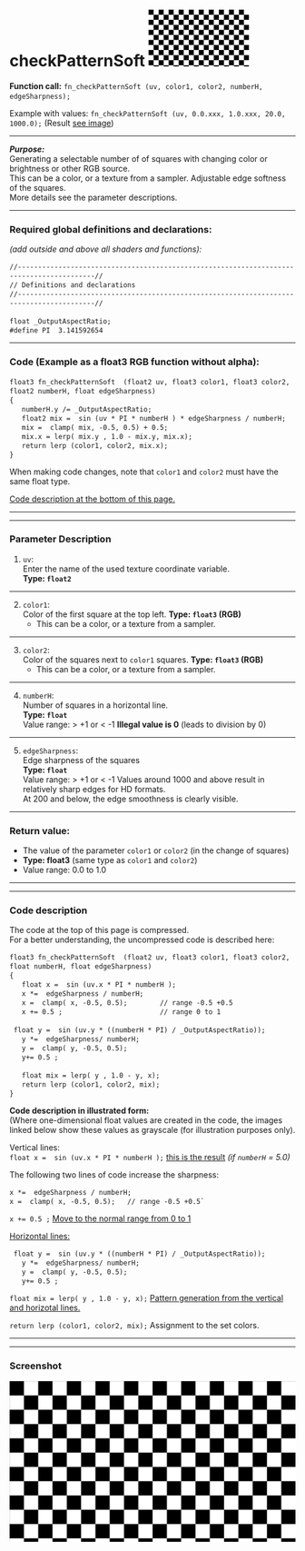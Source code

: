 # checkPatternSoft  [![](../images/checkPatternSoft-thumb.png)](../images/checkPatternSoft.png)

**Function call:** `fn_checkPatternSoft (uv, color1, color2, numberH, edgeSharpness);`  

Example with values: `fn_checkPatternSoft (uv, 0.0.xxx, 1.0.xxx, 20.0, 1000.0);`
(Result [see image](../images/checkPatternSoft.png))
  
--- 
  
***Purpose:***  
Generating a selectable number of of squares with changing color or brightness or other RGB source.    
This can be a color, or a texture from a sampler. 
Adjustable edge softness of the squares.   
More details see the parameter descriptions.  

---
    
### Required global definitions and declarations:
*(add outside and above all shaders and functions):*
```` Code
//-----------------------------------------------------------------------------------------//
// Definitions and declarations
//-----------------------------------------------------------------------------------------//

float _OutputAspectRatio;
#define PI  3.141592654
````
---

### Code (Example as a float3 RGB function without alpha):
```` Code
float3 fn_checkPatternSoft  (float2 uv, float3 color1, float3 color2, float2 numberH, float edgeSharpness)
{ 
   numberH.y /= _OutputAspectRatio;
   float2 mix =  sin (uv * PI * numberH ) * edgeSharpness / numberH;
   mix =  clamp( mix, -0.5, 0.5) + 0.5; 
   mix.x = lerp( mix.y , 1.0 - mix.y, mix.x);
   return lerp (color1, color2, mix.x);
}
````   
When making code changes, note that `color1` and `color2` must have the same float type.

[Code description at the bottom of this page.](#code-description)


---
---

### Parameter Description  
  
   1. `uv`:  
     Enter the name of the used texture coordinate variable.  
     **Type: `float2`**  
      

---

  
   2. `color1`:  
     Color of the first square at the top left. 
     **Type: `float3` (RGB)**  
       - This can be a color, or a texture from a sampler.

  
---

   3. `color2`:  
     Color of the squares next to `color1` squares. 
     **Type: `float3` (RGB)**  
       - This can be a color, or a texture from a sampler.  

       
---

   4. `numberH`:  
     Number of squares in a horizontal line.  
     **Type: `float`**  
     Value range: > +1   or < -1
     **Illegal value is 0** (leads to division by 0)


---

   5. `edgeSharpness`:  
     Edge sharpness of the squares  
     **Type: `float`**  
     Value range: > +1   or < -1 
     Values around 1000 and above result in relatively sharp edges for HD formats.  
     At 200 and below, the edge smoothness is clearly visible.


---

### Return value:
   - The value of the parameter `color1` or `color2` (in the change of squares) 
   - **Type: float3** (same type as `color1` and `color2`)    
   - Value range: 0.0 to 1.0  

 
---
---

### Code description  

The code at the top of this page is compressed.  
For a better understanding, the uncompressed code is described here:
```` Code
float3 fn_checkPatternSoft  (float2 uv, float3 color1, float3 color2, float numberH, float edgeSharpness)
{ 
   float x =  sin (uv.x * PI * numberH );
   x *=  edgeSharpness / numberH;
   x =  clamp( x, -0.5, 0.5);        // range -0.5 +0.5
   x += 0.5 ;                        // range 0 to 1

 float y =  sin (uv.y * ((numberH * PI) / _OutputAspectRatio));
   y *=  edgeSharpness/ numberH;
   y =  clamp( y, -0.5, 0.5);
   y+= 0.5 ; 

   float mix = lerp( y , 1.0 - y, x);
   return lerp (color1, color2, mix);
}
````
**Code description in illustrated form:**  
(Where one-dimensional float values are created in the code, 
the images linked below show these values as grayscale (for illustration purposes only).  

Vertical lines:  
`float x =  sin (uv.x * PI * numberH );` [this is the result](img/51.png) *(if `numberH` = 5.0)*  

The following two lines of code increase the sharpness:
```` Code
x *=  edgeSharpness / numberH;
x =  clamp( x, -0.5, 0.5);   // range -0.5 +0.5`
````
` x += 0.5 ; ` [Move to the normal range from 0 to 1](img/54.png)  

[Horizontal lines:](img/61.png)
```` Code
 float y =  sin (uv.y * ((numberH * PI) / _OutputAspectRatio));
   y *=  edgeSharpness/ numberH;
   y =  clamp( y, -0.5, 0.5);
   y+= 0.5 ; 
````

`float mix = lerp( y , 1.0 - y, x);` [Pattern generation from the vertical and horizotal lines.](img/71.png)  

`return lerp (color1, color2, mix);` Assignment to the set colors.  



---
---
### Screenshot  
![](../images/checkPatternSoft.png)

